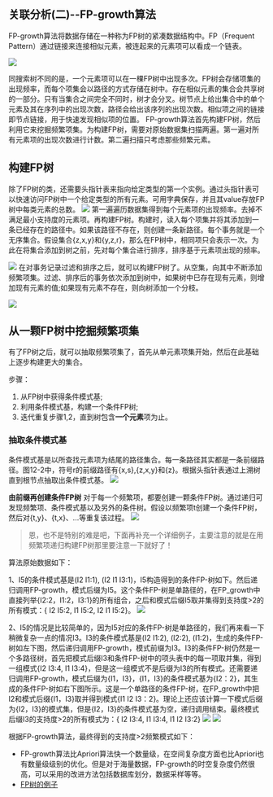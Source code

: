 ## 关联分析(二)--FP-growth算法

FP-growth算法将数据存储在一种称为FP树的紧凑数据结构中。FP（Frequent Pattern）通过链接来连接相似元素，被连起来的元素项可以看成一个链表。

![](http://img.blog.csdn.net/20151013215828125?watermark/2/text/aHR0cDovL2Jsb2cuY3Nkbi5uZXQv/font/5a6L5L2T/fontsize/400/fill/I0JBQkFCMA==/dissolve/70/gravity/Center)

同搜索树不同的是，一个元素项可以在一棵FP树中出现多次。FP树会存储项集的出现频率，而每个项集会以路径的方式存储在树中。存在相似元素的集合会共享树的一部分。只有当集合之间完全不同时，树才会分叉。树节点上给出集合中的单个元素及其在序列中的出现次数，路径会给出该序列的出现次数。相似项之间的链接即节点链接，用于快速发现相似项的位置。
FP-growth算法首先构建FP树，然后利用它来挖掘频繁项集。为构建FP树，需要对原始数据集扫描两遍。第一遍对所有元素项的出现次数进行计数。第二遍扫描只考虑那些频繁元素。

## 构建FP树
除了FP树的类，还需要头指针表来指向给定类型的第一个实例。通过头指针表可以快速访问FP树中一个给定类型的所有元素。可用字典保存，并且其value存放FP树中每类元素的总数。
![](http://img.blog.csdn.net/20151013221032255?watermark/2/text/aHR0cDovL2Jsb2cuY3Nkbi5uZXQv/font/5a6L5L2T/fontsize/400/fill/I0JBQkFCMA==/dissolve/70/gravity/Center)
第一遍遍历数据集得到每个元素项的出现频率。去掉不满足最小支持度的元素项。再构建FP树。构建时，读入每个项集并将其添加到一条已经存在的路径中。如果该路径不存在，则创建一条新路径。每个事务就是一个无序集合。假设集合{z,x,y}和{y,z,r}，那么在FP树中，相同项只会表示一次。为此在将集合添加到树之前，先对每个集合进行排序，排序基于元素项出现的频率。

![](http://img.blog.csdn.net/20151013221445615?watermark/2/text/aHR0cDovL2Jsb2cuY3Nkbi5uZXQv/font/5a6L5L2T/fontsize/400/fill/I0JBQkFCMA==/dissolve/70/gravity/Center)
在对事务记录过滤和排序之后，就可以构建FP树了。从空集，向其中不断添加频繁项集。过滤、排序后的事务依次添加到树中，如果树中巳存在现有元素，则增加现有元素的值;如果现有元素不存在，则向树添加一个分枝。

![](http://img.blog.csdn.net/20151013222317709?watermark/2/text/aHR0cDovL2Jsb2cuY3Nkbi5uZXQv/font/5a6L5L2T/fontsize/400/fill/I0JBQkFCMA==/dissolve/70/gravity/Center)


## 从一颗FP树中挖掘频繁项集
有了FP树之后，就可以抽取频繁项集了，首先从单元素项集开始，然后在此基础上逐步构建更大的集合。

步骤：
1. 从FP树中获得条件模式基;
2. 利用条件模式基，构建一个条件FP树;
3. 迭代重复步骤1,2，直到树包含**一个元素**项为止。

### 抽取条件模式基

条件模式基是以所查找元素项为结尾的路径集合。每一条路径其实都是一条前缀路径。图12-2中，符号r的前缀路径有{x,s},{z,x,y}和{z}。根据头指针表通过上溯树直到根节点抽取出条件模式基。
![](http://img.blog.csdn.net/20151013223312395?watermark/2/text/aHR0cDovL2Jsb2cuY3Nkbi5uZXQv/font/5a6L5L2T/fontsize/400/fill/I0JBQkFCMA==/dissolve/70/gravity/Center)

**由前缀再创建条件FP树**
对于每一个频繁项，都要创建一颗条件FP树。通过递归可发现频繁项、条件模式基以及另外的条件树。假设以频繁项t创建一个条件FP树，然后对{t,y}、{t,x}、...等重复该过程。
![](http://img.blog.csdn.net/20151013223740939?watermark/2/text/aHR0cDovL2Jsb2cuY3Nkbi5uZXQv/font/5a6L5L2T/fontsize/400/fill/I0JBQkFCMA==/dissolve/70/gravity/Center)

>恩，也不是特别的难是吧，下面再补充一个详细例子，主要注意的就是在用频繁项递归构建FP树那里要注意一下就好了！

算法原始数据如下：
![]()

1、I5的条件模式基是(I2 I1:1), (I2 I1 I3:1)，I5构造得到的条件FP-树如下。然后递归调用FP-growth，模式后缀为I5。这个条件FP-树是单路径的，在FP_growth中直接列举{I2:2，I1:2，I3:1}的所有组合，之后和模式后缀I5取并集得到支持度>2的所有模式：{ I2 I5:2, I1 I5:2, I2 I1 I5:2}。
![](http://hi.csdn.net/attachment/201106/2/0_1306976009y2to.gif)

2、I5的情况是比较简单的，因为I5对应的条件FP-树是单路径的，我们再来看一下稍微复杂一点的情况I3。I3的条件模式基是(I2 I1:2), (I2:2), (I1:2)，生成的条件FP-树如左下图，然后递归调用FP-growth，模式前缀为I3。I3的条件FP-树仍然是一个多路径树，首先把模式后缀I3和条件FP-树中的项头表中的每一项取并集，得到一组模式{I2 I3:4, I1 I3:4}，但是这一组模式不是后缀为I3的所有模式。还需要递归调用FP-growth，模式后缀为{I1，I3}，{I1，I3}的条件模式基为{I2：2}，其生成的条件FP-树如右下图所示。这是一个单路径的条件FP-树，在FP_growth中把I2和模式后缀{I1，I3}取并得到模式{I1 I2 I3：2}。理论上还应该计算一下模式后缀为{I2，I3}的模式集，但是{I2，I3}的条件模式基为空，递归调用结束。最终模式后缀I3的支持度>2的所有模式为：{ I2 I3:4, I1 I3:4, I1 I2 I3:2}
![](http://hi.csdn.net/attachment/201106/2/0_1306976010T6oh.gif)
![](http://hi.csdn.net/attachment/201106/2/0_13069760106TPW.gif)
 
根据FP-growth算法，最终得到的支持度>2频繁模式如下：

* FP-growth算法比Apriori算法快一个数量级，在空间复杂度方面也比Apriori也有数量级级别的优化。但是对于海量数据，FP-growth的时空复杂度仍然很高，可以采用的改进方法包括数据库划分，数据采样等等。
* [FP树的例子](http://blog.csdn.net/lmm2003/article/details/6882737)